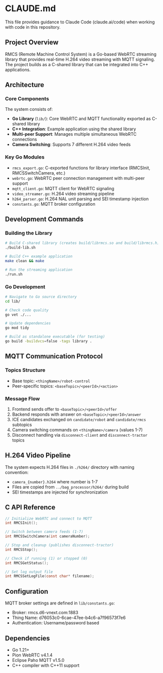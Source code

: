 # CLAUDE.md

This file provides guidance to Claude Code (claude.ai/code) when working with code in this repository.

## Project Overview

RMCS (Remote Machine Control System) is a Go-based WebRTC streaming library that provides real-time H.264 video streaming with MQTT signaling. The project builds as a C-shared library that can be integrated into C++ applications.

## Architecture

### Core Components

The system consists of:
- **Go Library** (`lib/`): Core WebRTC and MQTT functionality exported as C-shared library
- **C++ Integration**: Example application using the shared library
- **Multi-peer Support**: Manages multiple simultaneous WebRTC connections
- **Camera Switching**: Supports 7 different H.264 video feeds

### Key Go Modules

- `rmcs_export.go`: C-exported functions for library interface (RMCSInit, RMCSSwitchCamera, etc.)
- `webrtc.go`: WebRTC peer connection management with multi-peer support
- `mqtt_client.go`: MQTT client for WebRTC signaling
- `video_streamer.go`: H.264 video streaming pipeline
- `h264_parser.go`: H.264 NAL unit parsing and SEI timestamp injection
- `constants.go`: MQTT broker configuration

## Development Commands

### Building the Library

```bash
# Build C-shared library (creates build/librmcs.so and build/librmcs.h)
./build-lib.sh

# Build C++ example application
make clean && make

# Run the streaming application
./run.sh
```

### Go Development

```bash
# Navigate to Go source directory
cd lib/

# Check code quality
go vet ./...

# Update dependencies
go mod tidy

# Build as standalone executable (for testing)
go build -buildvcs=false -tags library .
```

## MQTT Communication Protocol

### Topics Structure
- Base topic: `<thingName>/robot-control`
- Peer-specific topics: `<baseTopic>/<peerId>/<action>`

### Message Flow
1. Frontend sends offer to `<baseTopic>/<peerId>/offer`
2. Backend responds with answer on `<baseTopic>/<peerId>/answer`
3. ICE candidates exchanged on `candidate/robot` and `candidate/rmcs` subtopics
4. Camera switching commands on `<thingName>/camera` (values 1-7)
5. Disconnect handling via `disconnect-client` and `disconnect-tractor` topics

## H.264 Video Pipeline

The system expects H.264 files in `./h264/` directory with naming convention:
- `camera_{number}.h264` where number is 1-7
- Files are copied from `../bag_processor/h264/` during build
- SEI timestamps are injected for synchronization

## C API Reference

```c
// Initialize WebRTC and connect to MQTT
int RMCSInit();

// Switch between camera feeds (1-7)
int RMCSSwitchCamera(int cameraNumber);

// Stop and cleanup (publishes disconnect-tractor)
int RMCSStop();

// Check if running (1) or stopped (0)
int RMCSGetStatus();

// Set log output file
int RMCSSetLogFile(const char* filename);
```

## Configuration

MQTT broker settings are defined in `lib/constants.go`:
- Broker: rmcs.d6-vnext.com:1883
- Thing Name: d76053c0-6cae-47ee-b4c6-a7f96573f7e6
- Authentication: Username/password based

## Dependencies

- Go 1.21+
- Pion WebRTC v4.1.4
- Eclipse Paho MQTT v1.5.0
- C++ compiler with C++11 support
